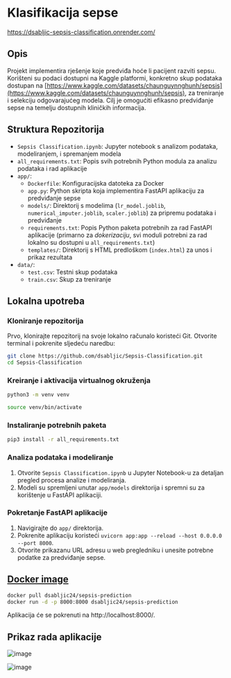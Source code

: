 # Klasifikacija sepse

https://dsabljic-sepsis-classification.onrender.com/

## Opis

Projekt implementira rješenje koje predviđa hoće li pacijent razviti sepsu. Korišteni su podaci dostupni na Kaggle platformi, konkretno skup podataka dostupan na [https://www.kaggle.com/datasets/chaunguynnghunh/sepsis](https://www.kaggle.com/datasets/chaunguynnghunh/sepsis), za treniranje i selekciju odgovarajućeg modela. Cilj je omogućiti efikasno predviđanje sepse na temelju dostupnih kliničkih informacija.

## Struktura Repozitorija

- `Sepsis Classification.ipynb`: Jupyter notebook s analizom podataka, modeliranjem, i spremanjem modela
- `all_requirements.txt`: Popis svih potrebnih Python modula za analizu podataka i rad aplikacije
- `app/`:
  - `Dockerfile`: Konfiguracijska datoteka za Docker
  - `app.py`: Python skripta koja implementira FastAPI aplikaciju za predviđanje sepse
  - `models/`: Direktorij s modelima (`lr_model.joblib`, `numerical_imputer.joblib`, `scaler.joblib`) za pripremu podataka i predviđanje
  - `requirements.txt`: Popis Python paketa potrebnih za rad FastAPI aplikacije (primarno za *dokerizaciju*, svi moduli potrebni za rad lokalno su dostupni u `all_requirements.txt`)
  - `templates/`: Direktorij s HTML predloškom (`index.html`) za unos i prikaz rezultata
- `data/`:
  - `test.csv`: Testni skup podataka
  - `train.csv`: Skup za treniranje

## Lokalna upotreba

### Kloniranje repozitorija

Prvo, klonirajte repozitorij na svoje lokalno računalo koristeći Git. Otvorite terminal i pokrenite sljedeću naredbu:

```bash
git clone https://github.com/dsabljic/Sepsis-Classification.git
cd Sepsis-Classification
```

### Kreiranje i aktivacija virtualnog okruženja

```bash
python3 -m venv venv
```

```bash
source venv/bin/activate
```

### Instaliranje potrebnih paketa

```bash
pip3 install -r all_requirements.txt
```

### Analiza podataka i modeliranje

1. Otvorite `Sepsis Classification.ipynb` u Jupyter Notebook-u za detaljan pregled procesa analize i modeliranja.
2. Modeli su spremljeni unutar `app/models` direktorija i spremni su za korištenje u FastAPI aplikaciji.

### Pokretanje FastAPI aplikacije

1. Navigirajte do `app/` direktorija.
2. Pokrenite aplikaciju koristeći `uvicorn app:app --reload --host 0.0.0.0 --port 8000`.
3. Otvorite prikazanu URL adresu u web pregledniku i unesite potrebne podatke za predviđanje sepse.

## [Docker image](https://hub.docker.com/r/dsabljic24/sepsis-prediction)

```bash
docker pull dsabljic24/sepsis-prediction
docker run -d -p 8000:8000 dsabljic24/sepsis-prediction
```

Aplikacija će se pokrenuti na http://localhost:8000/.

## Prikaz rada aplikacije

![image](https://github.com/dsabljic/Sepsis-Classification/assets/83828394/537f6961-fee0-4825-9a9a-4bcfa052cd2d)

![image](https://github.com/dsabljic/Sepsis-Classification/assets/83828394/779abe7a-870e-4a0f-a280-3b390499d442)
